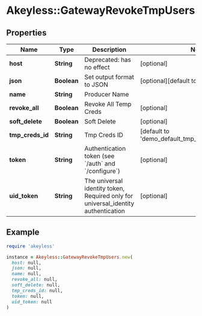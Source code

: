 # Akeyless::GatewayRevokeTmpUsers

## Properties

| Name | Type | Description | Notes |
| ---- | ---- | ----------- | ----- |
| **host** | **String** | Deprecated: has no effect | [optional] |
| **json** | **Boolean** | Set output format to JSON | [optional][default to false] |
| **name** | **String** | Producer Name |  |
| **revoke_all** | **Boolean** | Revoke All Temp Creds | [optional] |
| **soft_delete** | **Boolean** | Soft Delete | [optional] |
| **tmp_creds_id** | **String** | Tmp Creds ID | [default to &#39;demo_default_tmp_creds_id_for_sdk_bc&#39;] |
| **token** | **String** | Authentication token (see &#x60;/auth&#x60; and &#x60;/configure&#x60;) | [optional] |
| **uid_token** | **String** | The universal identity token, Required only for universal_identity authentication | [optional] |

## Example

```ruby
require 'akeyless'

instance = Akeyless::GatewayRevokeTmpUsers.new(
  host: null,
  json: null,
  name: null,
  revoke_all: null,
  soft_delete: null,
  tmp_creds_id: null,
  token: null,
  uid_token: null
)
```

